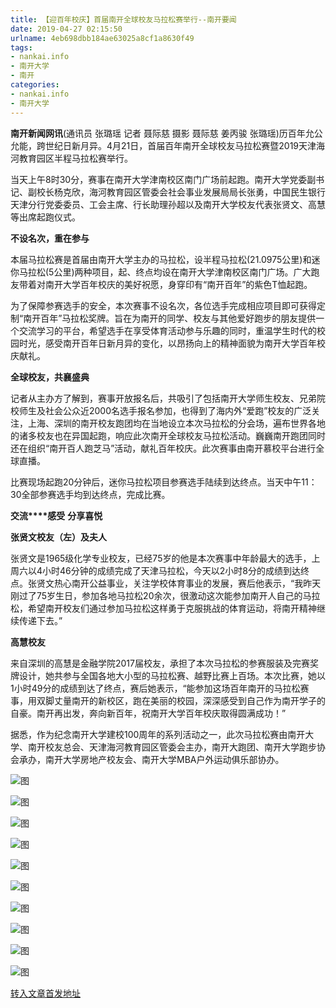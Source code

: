 ```yaml
---
title: 【迎百年校庆】首届南开全球校友马拉松赛举行--南开要闻
date: 2019-04-27 02:15:50
urlname: 4eb698dbb184ae63025a8cf1a8630f49
tags: 
- nankai.info
- 南开大学
- 南开
categories:
- nankai.info
- 南开大学
---
```


**南开新闻网讯**(通讯员 张璐瑶 记者 聂际慈 摄影 聂际慈 姜丙骏 张璐瑶)历百年允公允能，跨世纪日新月异。4月21日，首届百年南开全球校友马拉松赛暨2019天津海河教育园区半程马拉松赛举行。

当天上午8时30分，赛事在南开大学津南校区南门广场前起跑。南开大学党委副书记、副校长杨克欣，海河教育园区管委会社会事业发展局局长张勇，中国民生银行天津分行党委委员、工会主席、行长助理孙超以及南开大学校友代表张贤文、高慧等出席起跑仪式。

**不设名次，重在参与**

本届马拉松赛是首届由南开大学主办的马拉松，设半程马拉松(21.0975公里)和迷你马拉松(5公里)两种项目，起、终点均设在南开大学津南校区南门广场。广大跑友带着对南开大学百年校庆的美好祝愿，身穿印有“南开百年”的紫色T恤起跑。

为了保障参赛选手的安全，本次赛事不设名次，各位选手完成相应项目即可获得定制“南开百年”马拉松奖牌。旨在为南开的同学、校友与其他爱好跑步的朋友提供一个交流学习的平台，希望选手在享受体育活动参与乐趣的同时，重温学生时代的校园时光，感受南开百年日新月异的变化，以昂扬向上的精神面貌为南开大学百年校庆献礼。

**全球校友，共襄盛典**

记者从主办方了解到，赛事开放报名后，共吸引了包括南开大学师生校友、兄弟院校师生及社会公众近2000名选手报名参加，也得到了海内外“爱跑”校友的广泛关注，上海、深圳的南开校友跑团均在当地设立本次马拉松的分会场，遍布世界各地的诸多校友也在异国起跑，响应此次南开全球校友马拉松活动。巍巍南开跑团同时还在组织“南开百人跑芝马”活动，献礼百年校庆。此次赛事由南开慕校平台进行全球直播。

比赛现场起跑20分钟后，迷你马拉松项目参赛选手陆续到达终点。当天中午11：30全部参赛选手均到达终点，完成比赛。

**交流****感受** **分享喜悦**

**张贤文校友（左）及夫人**

张贤文是1965级化学专业校友，已经75岁的他是本次赛事中年龄最大的选手，上周六以4小时46分钟的成绩完成了天津马拉松，今天以2小时8分的成绩到达终点。张贤文热心南开公益事业，关注学校体育事业的发展，赛后他表示，“我昨天刚过了75岁生日，参加各地马拉松20余次，很激动这次能参加南开人自己的马拉松，希望南开校友们通过参加马拉松这样勇于克服挑战的体育运动，将南开精神继续传递下去。”

**高慧校友**

来自深圳的高慧是金融学院2017届校友，承担了本次马拉松的参赛服装及完赛奖牌设计，她共参与全国各地大小型的马拉松赛、越野比赛上百场。本次比赛，她以1小时49分的成绩到达了终点，赛后她表示，“能参加这场百年南开的马拉松赛事，用双脚丈量南开的新校区，跑在美丽的校园，深深感受到自己作为南开学子的自豪。南开再出发，奔向新百年，祝南开大学百年校庆取得圆满成功！”

据悉，作为纪念南开大学建校100周年的系列活动之一，此次马拉松赛由南开大学、南开校友总会、天津海河教育园区管委会主办，南开大跑团、南开大学跑步协会承办，南开大学房地产校友会、南开大学MBA户外运动俱乐部协办。

![图](http://news.nankai.edu.cn/pic/0/00/35/03/350335_956733.jpg)

![图](http://news.nankai.edu.cn/pic/0/00/35/03/350334_761763.jpg)

![图](http://news.nankai.edu.cn/pic/0/00/35/03/350329_837327.jpg)

![图](http://news.nankai.edu.cn/pic/0/00/35/03/350333_133568.jpg)

![图](http://news.nankai.edu.cn/pic/0/00/35/03/350332_906098.jpg)

![图](http://news.nankai.edu.cn/pic/0/00/35/03/350328_912443.jpg)

![图](http://news.nankai.edu.cn/pic/0/00/35/03/350327_148663.jpg)

![图](http://news.nankai.edu.cn/pic/0/00/35/03/350326_751797.jpg)

![图](http://news.nankai.edu.cn/pic/0/00/35/03/350330_007623.jpg)

![图](http://news.nankai.edu.cn/pic/0/00/35/03/350331_845565.jpg)

[转入文章首发地址](http://news.nankai.edu.cn/nkyw/system/2019/04/21/000446254.shtml)